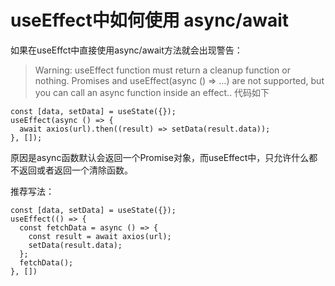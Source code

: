 # useEffect中如何使用 async/await
如果在useEffct中直接使用async/await方法就会出现警告：
> Warning: useEffect function must return a cleanup function or nothing. Promises and useEffect(async () => …) are not supported, but you can call an async function inside an effect..
代码如下
```
const [data, setData] = useState({});
useEffect(async () => {
  await axios(url).then((result) => setData(result.data));
}, []);
```
原因是async函数默认会返回一个Promise对象，而useEffect中，只允许什么都不返回或者返回一个清除函数。

推荐写法：
```
const [data, setData] = useState({});
useEffect(() => {
  const fetchData = async () => {
    const result = await axios(url);
    setData(result.data);
  };
  fetchData();
}, [])
```
